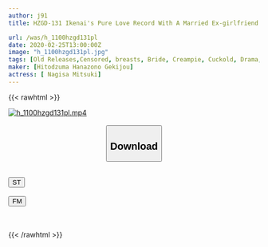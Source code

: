```yaml
---
author: j91
title: HZGD-131 Ikenai's Pure Love Record With A Married Ex-girlfriend And Three Days While She Was Not On A Trip For 3 Days And 2 Nights

url: /was/h_1100hzgd131pl
date: 2020-02-25T13:00:00Z
image: "h_1100hzgd131pl.jpg"
tags: [Old Releases,Censored, breasts, Bride, Creampie, Cuckold, Drama, Married Woman, Mini, Tits, Young wife]
maker: [Hitodzuma Hanazono Gekijou]
actress: [ Nagisa Mitsuki]
---
```



{{< rawhtml >}}

<div class="video" data-videoid="X1orMbVy9ZIDavQ">
    <a href="javascript:;">
        <img src="/was/h_1100hzgd131pl/h_1100hzgd131pl.jpg" width="WIDTH" height="HEIGHT" alt="h_1100hzgd131pl.mp4" loading="lazy">
    </a>
</div>

<script type="text/javascript" src="https://j91.asia/asset/on-demand-st.js"></script>

<br>
  <link rel="stylesheet" href="https://j91.asia/asset/bs5.css">
  
  <center>
  <button class="btn btn-primary" type="button" data-bs-toggle="collapse" data-bs-target=".multi-collapse" aria-expanded="false" aria-controls="multiCollapseExample1 multiCollapseExample2"><h2>Download</h2></button></center>
</p>
<div class="row">
  <div class="col">
    <div class="collapse multi-collapse" id="multiCollapseExample1">
      <div class="card card-body">
	      	      <br>
<div class="buttons">  
<a href="https://streamtape.to/v/X1orMbVy9ZIDavQ" target="_blank"><button class="btn-hover color-3"><i class="fa fa-download"></i> ST</button></a></div>
    </div>
  </div>
</div>
  <div class="col">
    <div class="collapse multi-collapse" id="multiCollapseExample2">
      <div class="card card-body">
	      <br>
<div class="buttons">
    <a href="https://filemoon.sx/d/ytv4qy5aczvk" target="_blank"><button class="btn-hover color-8"><i class="fa fa-download"></i> FM</button></a></div>
<br><br>
      </div>
    </div>
  </div>
</div>

{{< /rawhtml >}}